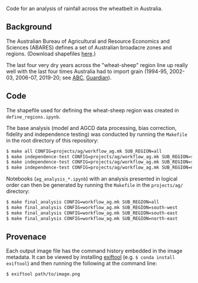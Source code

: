 Code for an analysis of rainfall across the wheatbelt in Australia.

## Background

The Australian Bureau of Agricultural and Resource Economics and Sciences (ABARES)
defines a set of Australian broadacre zones and regions.
(Download shapefiles [here](https://www.agriculture.gov.au/abares/research-topics/surveys/farm-survey-data).)

The last four very dry years across the "wheat-sheep" region
line up really well with the last four times Australia had to import grain
(1994-95, 2002-03, 2006-07, 2019-20; see
[ABC](https://www.abc.net.au/news/rural/2019-05-15/australia-approves-grain-imports/11113320),
[Guardian](https://www.theguardian.com/australia-news/2019/may/15/australia-to-import-wheat-for-first-time-in-12-years-as-drought-eats-into-grain-production)).

## Code

The shapefile used for defining the wheat-sheep region was created in `define_regions.ipynb`.

The base analysis (model and AGCD data processing, bias correction, fidelity and independence testing)
was conducted by running the `Makefile` in the root directory of this repository:
```bash
$ make all CONFIG=projects/ag/workflow_ag.mk SUB_REGION=all
$ make independence-test CONFIG=projects/ag/workflow_ag.mk SUB_REGION=south-west
$ make independence-test CONFIG=projects/ag/workflow_ag.mk SUB_REGION=south-east
$ make independence-test CONFIG=projects/ag/workflow_ag.mk SUB_REGION=north-east
```

Notebooks (`ag_analysis_*.ipynb`) with an analysis presented in logical order
can then be generated by running the `Makefile` in the `projects/ag/` directory:    
```bash
$ make final_analysis CONFIG=workflow_ag.mk SUB_REGION=all
$ make final_analysis CONFIG=workflow_ag.mk SUB_REGION=south-west
$ make final_analysis CONFIG=workflow_ag.mk SUB_REGION=south-east
$ make final_analysis CONFIG=workflow_ag.mk SUB_REGION=north-east
```

## Provenace

Each output image file has the command history embedded in the image metadata.
It can be viewed by installing [exiftool](https://exiftool.org) (e.g. `$ conda install exiftool`)
and then running the following at the command line:
```bash
$ exiftool path/to/image.png
```



  
